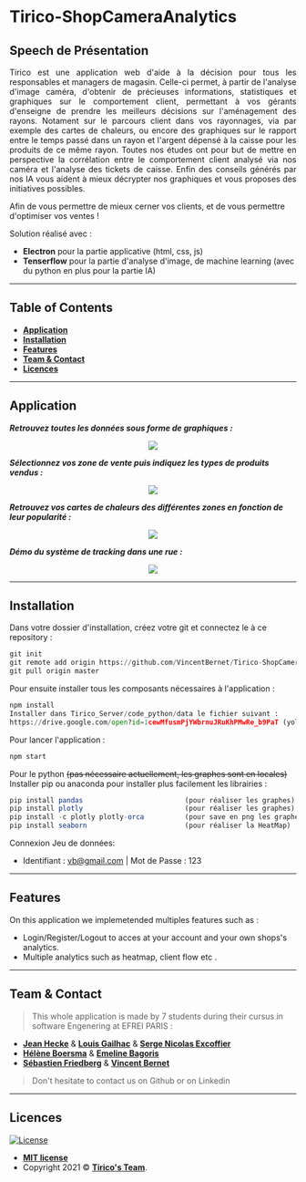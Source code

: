 # Tirico-ShopCameraAnalytics

## Speech de Présentation 

<p align="justify"> Tirico est une application web d'aide à la décision pour tous les responsables et managers de magasin. Celle-ci permet, à partir de l'analyse d'image caméra, d'obtenir de précieuses informations, statistiques et graphiques sur le comportement client, permettant à vos gérants d'enseigne de prendre les meilleurs décisions sur l'aménagement des rayons. Notament sur le parcours client dans vos rayonnages, via par exemple des cartes de chaleurs, ou encore des graphiques sur le rapport entre le temps passé dans un rayon et l'argent dépensé à la caisse pour les produits de ce même rayon. Toutes nos études ont pour but de mettre en perspective la corrélation entre le comportement client analysé via nos caméra et l'analyse des tickets de caisse. Enfin des conseils générés par nos IA vous aident à mieux décrypter nos graphiques et vous proposes des initiatives possibles. </p>

Afin de vous permettre de mieux cerner vos clients, et de vous permettre d'optimiser vos ventes !

Solution réalisé avec :
- **Electron** pour la partie applicative (html, css, js)
- **Tenserflow** pour la partie d'analyse d'image, de machine learning (avec du python en plus pour la partie IA)

---

## Table of Contents 

- **[Application](#application)**
- **[Installation](#installation)**
- **[Features](#features)**
- **[Team & Contact](#team)**
- **[Licences](#Licences)**

---
<a name='application'></a>
## Application

***Retrouvez toutes les données sous forme de graphiques :***
<p align="center"><img src="Tirico_Client/ressource/demo/dash_commwhite.JPG"\></p>

***Sélectionnez vos zone de vente puis indiquez les types de produits vendus :***
<p align="center"><img src="Tirico_Client/ressource/demo/selection_zone.gif"\></p>

***Retrouvez vos cartes de chaleurs des différentes zones en fonction de leur popularité :***
<p align="center"><img src="Tirico_Client/ressource/demo/heatmap.JPG"\></p>

***Démo du système de tracking dans une rue :***
<p align="center"><img src="Tirico_Server/code_python/yolov4-deepsort/data/helpers/demo.gif"\></p>

---
<a name='installation'></a>
## Installation

 Dans votre dossier d'installation, créez votre git et connectez le à ce repository : 
``` python
git init
git remote add origin https://github.com/VincentBernet/Tirico-ShopCameraAnalitics
git pull origin master
```
 
 Pour ensuite installer tous les composants nécessaires à l'application :
``` python
npm install
Installer dans Tirico_Server/code_python/data le fichier suivant : 
https://drive.google.com/open?id=1cewMfusmPjYWbrnuJRuKhPMwRe_b9PaT (yolov4.weights)
```

Pour lancer l'application :
``` javascript
npm start
```
 
Pour le python ~~(pas nécessaire actuellement, les graphes sont en locales)~~  
Installer pip ou anaconda pour installer plus facilement les librairies :

``` javascript
pip install pandas                         (pour réaliser les graphes)
pip install plotly                         (pour réaliser les graphes)
pip install -c plotly plotly-orca          (pour save en png les graphes)
pip install seaborn                        (pour réaliser la HeatMap)
```
Connexion Jeu de données: 
- Identifiant : vb@gmail.com | Mot de Passe : 123

---
<a name='features'></a>
## Features
On this application we implemetended multiples features such as :
 - Login/Register/Logout to acces at your account and your own shops's analytics.
 - Multiple analytics such as heatmap, client flow etc .
 
---
<a name='team'></a>
## Team & Contact

> This whole application is made by 7 students during their cursus in software Engenering at EFREI PARIS : <br> 

 - **[Jean Hecke](https://www.linkedin.com/in/jean-hecke-92060015b/)** & **[Louis Gailhac](https://www.linkedin.com/in/gailhac-louis/)** & **[Serge Nicolas Excoffier](https://www.linkedin.com/in/serge-excoffier/)**
 - **[Hélène Boersma](https://www.linkedin.com/in/h%C3%A9l%C3%A8ne-boersma-a0a16b17b/)** & **[Emeline Bagoris](https://www.linkedin.com/in/emeline-bagoris-116905142/)**
 - **[Sébastien Friedberg](https://www.linkedin.com/in/sebastien-friedberg/)** & **[Vincent Bernet](https://www.linkedin.com/in/vincent-bernet/)**

> Don't hesitate to contact us on Github or on Linkedin

---
<a name='Licences'></a>
## Licences

[![License](http://img.shields.io/:license-mit-blue.svg?style=flat-square)](http://badges.mit-license.org)

- **[MIT license](http://opensource.org/licenses/mit-license.php)**
- Copyright 2021 © **[Tirico's Team](#team)**.
